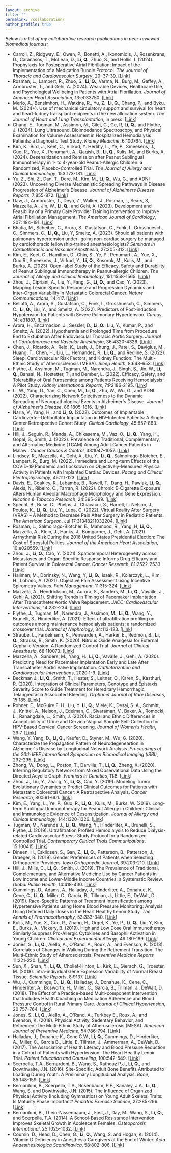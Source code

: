 ```yaml
---
layout: archive
title: ""
permalink: /collaboration/
author_profile: true
---
```


_Below is a list of my collaborative research publications in peer-reviewed biomedical journals:_
-   Carroll, Z., Ridgway, E., Owen, P., Bonetti, A., Ikonomidis, J., Rosenkrans, D., Caranasos, T., McLean, D., **Li, Q.**,
    Zhuo, S., and Hollis, I. (2024). Prophylaxis for Postoperative Atrial Fibrillation: Impact of the
    Implementation of a Medication Bundle Protocol. _The Journal of Thoracic and Cardiovascular Surgery_, 20:
    37-39. [[Link](https://www.jtcvsopen.org/action/showPdf?pii=S2666-2736%2824%2900159-1)]
-   Rosman, L., Lampert, R., Zhuo, S., **Li, Q.**, Varma, N., Burg, M., Gaffey, A., Armbruster, T., and Gehi,
    A. (2024). Wearable Devices, Healthcare Use, and Psychological Wellbeing in Patients with Atrial Fibrillation. _Journal
    of American Heart Association_, 13:e033750. [[Link](https://www.ahajournals.org/doi/10.1161/JAHA.123.033750)]
-   Merlo, A., Bensimhon, H., Watkins, R., Yu, Z., **Li, Q.**, Chang, P., and Byku, M. (2024+). Use of mechanical circulatory
    support and survival for heart and heart-kidney transplant recipients in the new allocation system. <span class="underline">*The Journal of Heart
    and Lung Transplantation*</span>, in press. [[Link](https://www.jhltopen.org/article/S2950-1334(24)00020-X/fulltext)]
-   Chang, E., Tugman, M., Assimon, M., Gilet, C., Ge, R, **Li, Q.**, and Flythe, J. (2024). Lung
    Ultrasound, Bioimpedance Spectroscopy, and Physical Examination for Volume Assessment in Hospitalized Hemodialysis
    Patients: a Diagnostic Test Study. <span class="underline">*Kidney Medicine*</span>, 6:100764. [[Link](https://www.kidneymedicinejournal.org/article/S2590-0595(23)00182-6/fulltext)]
-   Kim, K., Bird, J., Keet, C., Virkud, Y. Herlihy, L., Ye, P., Smeekens, J., Guo, R., Yue, X., Penumarti, A., Qaqish, B.,
    **Li, Q.**, Kulis, M., and Burks, A. (2024). Desensitization and Remission after Peanut Sublingual Immunotherapy in 1- to
    4-year-old Peanut-Allergic Children: a Randomized, Placebo-Controlled Trial. <span class="underline">*The Journal of Allergy and Clinical
    Immunology*</span>, 153:173-181. [[Link](https://www.jacionline.org/article/S0091-6749(23)01116-8/fulltext)]
-   Yu, Z., Shi, Z., Dan, T., Dere, M., Kim, M., **Li, Q.**, Wu, G., and ADNI (2023). Uncovering Diverse Mechanistic Spreading
    Pathways in Disease Progression of Alzheimer’s Disease. <span class="underline">*Journal of Alzheimers Disease Reports*</span>, 7:855-872. [[Link](https://www.ncbi.nlm.nih.gov/pmc/articles/PMC10473126/)]
-   Daw, J., Armbruster, T., Deyo, Z., Walker, J., Rosman, L, Sears, S, Mazzella, A., Jin, W., **Li, Q.**, and Gehi,
    A. (2023). Development and Feasibility of a Primary Care Provider Training Intervention to Improve Atrial Fibrillation
    Management. <span class="underline">*The American Journal of Cardiology*</span>, 207: 184&#x2013;191. [[Link](https://www.ajconline.org/article/S0002-9149(23)00962-1/fulltext)]
-   Bhatia, M., Scheiber, C., Arora, S., Gustafson, C., Funk, I., Grosshuesch, C., Simmers, C., **Li, Q.**, Liu, Y, Smeltz,
    A. (2023). Should all patients with pulmonary hypertension under- going non-cardiac surgery be managed by
    cardiothoracic fellowship-trained anesthesiologists? <span class="underline">*Seminars in Cardiothoracic and Vascular Anesthesia*</span>, 27:305-312. [[Link](https://journals.sagepub.com/doi/full/10.1177/10892532231203128)]
-   Kim, E., Keet, C., Hamilton, D., Chin, S., Ye, P., Penumarti, A., Yue, X., Guo R., Smeekens, J., Virkud, Y., **Li, Q.**,
    Kosorok, M., Kulis, M., and Burks, A. (2023). Open-label Study of the Efficacy, Safety and Durability of Peanut
    Sublingual Immunotherapy in Peanut-allergic Children. <span class="underline">*The Journal of Allergy and Clinical Immunology*</span>,
    151:1558-1565. [[Link](https://www.jacionline.org/article/S0091-6749(23)00218-X/fulltext)]
-   Zhou, J., Cipriani, A., Liu, Y., Fang, G., **Li, Q.**, and Cao, Y. (2023). Mapping Lesion-Specific Response and Progression
    Dynamics and Inter-Organ Variability in Metastatic Colorectal Cancer. <span class="underline">*Nature Communications*</span>, 14:417. [[Link](https://www.nature.com/articles/s41467-023-36121-y)]
-   Bellotti, A., Arora, S., Gustafson, C., Funk, I., Grosshuesch, C., Simmers, C., **Li, Q.**, Liu, Y., and Smeltz,
    A. (2022). Predictors of Post-induction Hypotension for Patients with Severe Pulmonary Hypertension. <span class="underline">*Cureus*</span>, 14:
    e31887. [[Link](https://www.cureus.com/articles/123223-predictors-of-post-induction-hypotension-for-patients-with-pulmonary-hypertension?utm_medium=email&utm_source=transaction)]
-   Arora, H., Encarnacion, J., Sessler, D., **Li, Q.**, Liu, Y., Kumar, P., and Smeltz, A. (2022). Hypothermia and Prolonged
    Time from Procedure End to Extubation After Endovascular Thoracic Aortic Surgery. <span class="underline">*Journal of Cardiothoracic and Vascular
    Anesthesia*</span>, 36:4320-4326. [[Link](https://www.sciencedirect.com/science/article/abs/pii/S1053077022007042?CMX_ID=&SIS_ID=&dgcid=STMJ_AUTH_SERV_PUBLISHED&utm_acid=92979848&utm_campaign=STMJ_AUTH_SERV_PUBLISHED&utm_in=DM295873&utm_medium=email&utm_source=AC_)]
-   Chen, J., Ricardo, A., Reid, K., Lash, J., Chung, J., Patel, S., Daviglus, M., Huang, T., Chen, H., Liu, L., Hernandez,
    R., **Li, Q.**, and Redline, S. (2022). Sleep, Cardiovascular Risk Factors, and Kidney Function: The Multi-Ethnic Study of
    Atherosclerosis (MESA). <span class="underline">*Sleep Health*</span>, 8:648-653. [[Link](https://www.sciencedirect.com/science/article/abs/pii/S2352721822001449?via%3Dihub)]
-   Flythe, J., Assimon, M., Tugman, M., Narendra, J., Singh, S., Jin, W., **Li, Q.**, Bansal, N.,
    Hostetter, T., and Dember, L. (2022). Efficacy, Safety, and Tolerability of Oral Furosemide among Patients Receiving
    Hemodialysis: A Pilot Study. <span class="underline">*Kidney International Reports*</span>, 7:P2186-2195. [[Link](https://www.kireports.org/article/S2468-0249(22)01501-7/fulltext)]
-   Li, W., Yang, D., Yan, C., Chen, M., **Li, Q.**, Zhu, W., Wu, G., and ADNI. (2022). Characterizing Network Selectiveness to
    the Dynamic Spreading of Neuropathological Events in Alzheimer's Disease. <span class="underline">*Journal of Alzheimer's Disease*</span>,
    86:1805-1816. [[Link](https://content.iospress.com/articles/journal-of-alzheimers-disease/jad215596)]
-   Narla, V., Yang, H., and **Li, Q.** (2022). Outcomes of Implantable Cardioverter-Defibrillator Implantation in
    HIV-Infected Patients: A Single Center Retrospective Cohort Study. <span class="underline">*Clinical Cardiology*</span>, 45:857-863. [[Link](https://onlinelibrary.wiley.com/doi/10.1002/clc.23868?af=R)]
-   Hill, J., Seguin, R., Manda, A., Chikasema, M., Vaz, O., **Li, Q.**, Yang, H., Gopal, S., Smith, J. (2022). Prevalence of
    Traditional, Complementary, and Alternative Medicine (TCAM) Among Adult Cancer Patients in Malawi. <span class="underline">*Cancer Causes &
    Control*</span>, 33:1047–1057. [[Link](https://link.springer.com/article/10.1007/s10552-022-01563-0)]
-   Lindsey, R., Mazzella, A., Gehi, A., Liu, Y., **Li, Q.**, Salmoirago-Blotcher, E., Lampert, R., Burg, M. (2022). Immediate
    and Long-term Effects of the COVID-19 Pandemic and Lockdown on Objectively-Measured Physical Activity in Patients with
    Implanted Cardiac Devices. <span class="underline">*Pacing and Clinical Electrophysiology*</span>, 45:111-123. [[Link](https://onlinelibrary.wiley.com/doi/10.1111/pace.14409)]
-   Davis, E., Coakley, R., Labamba, B., Rowell, T., Dang, H., Pawlak, **Li, Q.**, Alexis, N., Ribeiro, C., Tarran,
    R. (2022). Chronic E-Cigarette Exposure Alters Human Alveolar Macrophage Morphology and Gene Expression. <span class="underline">*Nicotine &
    Tobacco Research*</span>, 24:395-399. [[Link](https://academic.oup.com/ntr/article-abstract/24/3/395/6370121?redirectedFrom=fulltext)]
-   Specht, B., Buse, C., Phelps, J., Chiavacci, S., Harrell, L. Nelson, J., Poulos, K., **Li, Q.**, Liu, Y., Lupa,
    C. (2022). Virtual Reality After Surgery (VRAS) &#x2013; A Method to Decrease Pain After Surgery in Pediatric Patients. <span class="underline">*The
    American Surgeon*</span>, Jul 17:31348211032204. [[Link](https://journals.sagepub.com/doi/10.1177/00031348211032204?url_ver=Z39.88-2003&rfr_id=ori:rid:crossref.org&rfr_dat=cr_pub%20%200pubmed)]
-   Rosman, L., Salmoirago-Blotcher, E., Mahmood, R., Yang, H, **Li, Q.**, Mazzella, A., Klein, J., Hanks, J., Bumgarner, J.,
    Gehi, A. (2021). Arrhythmia Risk During the 2016 United States Presidential Election: The Cost of Stressful
    Politics. <span class="underline">*Journal of the American Heart Association*</span>, 10:e020559. [[Link](https://www.ahajournals.org/doi/full/10.1161/JAHA.120.020559)]
-   Zhou, J., **Li, Q.**, Cao, Y. (2021). Spatiotemporal Heterogeneity across Metastases and Organ-Specific Response Informs
    Drug Efficacy and Patient Survival in Colorectal Cancer. <span class="underline">*Cancer Research*</span>, 81:2522-2533. [[Link](https://pubmed.ncbi.nlm.nih.gov/33589516/)]
-   Hallman, M., Dorinsky, N., Wang, Y, **Li, Q.**, Isaak, R., Kolarczyk, L., Kim, H., Lobonc,
    A. (2021). Objective Pain Assessment using Incentive Spirometry Values. <span class="underline">*Pain Management*</span>, 11:315-324. [[Link](https://www.futuremedicine.com/doi/10.2217/pmt-2020-0080)]
-   Mazzela, A., Hendrickson, M., Aurora, S., Sanders, M., **Li, Q.**, Vavalle, J., Gehi, A. (2021). Shifting Trends
    in Timing of Pacemaker Implantation After Transcatheter Aortic Valve Replacement. <span class="underline">*JACC: Cardiovascular
    Interventions*</span>, 14:232-234. [[Link](https://www.jacc.org/doi/10.1016/j.jcin.2020.09.034)]
-   Flythe, J., Tugman, M., Narendra, J., Assimon, M., **Li, Q.**, Wang, Y., Brunelli, S., Hinderliter, A. (2021). Effect of
    ultrafiltration profiling on outcomes among maintenance hemodialysis patients: a randomized crossover trial. <span class="underline">*Journal
    of Nephrology*</span>, 34:113-123. [[Link](https://pubmed.ncbi.nlm.nih.gov/32975783/)]
-   Straube, L., Fardelmann, K., Penwarden, A., Harker, E., Redmon, B., **Li, Q.**, Strauss, R., Smith,
    K. (2020). Nitrous Oxide Analgesia for External Cephalic Version: A Randomized Control Trial. <span class="underline">*Journal of Clinical
    Anesthesia*</span>, 68:110073. [[Link](https://pubmed.ncbi.nlm.nih.gov/33017784/)]
-   Mazzella, A., Sanders, M., Yang, H., **Li, Q.**, Vavalle, J., Gehi, A. (2020). Predicting Need
    for Pacemaker Implantation Early and Late After Transcatheter Aortic Valve Implantation. <span class="underline">*Catheterization and
    Cardiovascular Interventions*</span>, 2020:1-9. [[Link](https://onlinelibrary.wiley.com/doi/abs/10.1002/ccd.29239)]
-   Beckman J., **Li, Q.**, Smith, T., Hester, S., Leitner, O., Karen, S., Kasthuri, R. (2020). Integration of Clinical
    Parameters, Genotype and Epistaxis Severity Score to Guide Treatment for Hereditary Hemorrhagic Telangiectasia
    Associated Bleeding. <span class="underline">*Orphanet Journal of Rare Diseases*</span>, 15:185. [[Link](https://ojrd.biomedcentral.com/articles/10.1186/s13023-020-01453-1)]
-   Rohner, E., McGuire F. H., Liu, Y. **Li, Q.**, Miele, K., Desai, S. A., Schmitt, J., Knittel, A., Nelson, J., Edelman, C.,
    Sivaraman, V., Baker, A., Romocki, L., Rahangdale, L., Smith, J. (2020). Racial and Ethnic Differences in Acceptability
    of Urine and Cervico-Vaginal Sample Self-Collection for HPV-Based Cervical Cancer Screening.  <span class="underline">*Journal of Women's
    Health*</span>, 29:7. [[Link](https://pubmed.ncbi.nlm.nih.gov/32212991/)]
-   Wang, Y, Yang, D., **Li, Q.**, Kaufer, D., Styner, M., Wu, G. (2020). Characterize the Propagation Pattern of
    Neurodegeneartion in Alzheimer's Disease by Longitudinal Network Analysis. <span class="underline">*Proceedings of the 20th IEEE International
    Symposium on Biomedical Imaging (ISBI)*</span>, 292-295. [[Link](https://ieeexplore.ieee.org/document/9098513)]
-   Zhong, W., Dong, L., Poston, T., Darville, T., **Li, Q.**, Zheng, X. (2020). Inferring Regulatory Network from Mixed
    Observational Data Using the Directed Acyclic Graph. <span class="underline">*Frontiers in Genetics*</span>, 11:8. [[Link](https://www.frontiersin.org/articles/10.3389/fgene.2020.00008/full)]
-   Zhou, J., Liu, Y., Zhang, Y., **Li, Q.**, Cao, Y. (2019). Modeling Tumor Evolutionary Dynamics to Predict Clinical
    Outcomes for Patients with Metastatic Colorectal Cancer: A Retrospective Analysis. <span class="underline">*Cancer Research*</span>, 80:591-601. [[link](https://cancerres.aacrjournals.org/content/early/2019/11/01/0008-5472.CAN-19-1940)]
-   Kim, E., Yang, L., Ye, P., Guo, R., **Li, Q.**, Kulis, M., Burks, W. (2019). Long-term Sublingual Immunotherapy for
    Peanut Allergy in Children: Clinical and Immunologic Evidence of Desensitization. <span class="underline">*Journal of Allergy and Clinical
    Immunology*</span>, 144:1320-1326. [[Link](https://www.ncbi.nlm.nih.gov/pubmed/31493887)]
-   Tugman, M., Narenda J., **Li, Q.**, Wang, Y., Hinderliter, A., Brunelli, S., Flythe, J. (2019). Ultrafiltration Profiled
    Hemodialysis to Reduce Dialysis-related Cardiovascular Stress: Study Protocol for a Randomized Controlled
    Trial. <span class="underline">*Contemporary Clinical Trials Communications*</span>, 15:100415. [[Link](https://www.ncbi.nlm.nih.gov/pubmed/31372573)]
-   Dineen, H., Eskildsen, S., Gan, Z., **Li, Q.**, Patterson, B., Patterson, J., Draeger, R. (2019). Gender Preferences of
    Patients when Selecting Orthopaedic Providers. <span class="underline">*Iowa Orthopaedic Journal*</span>, 39:203-210. [[Link](https://www.ncbi.nlm.nih.gov/pubmed/31413695)]
-   Hill, J., Mills, C., **Li, Q.**, Smith, J. (2019). The Prevalence of Traditional, Complementary, and Alternative Medicine
    Use by Cancer Patients in Low Income and Lower-Middle Income Countries; a Systematic Review. <span class="underline">*Global Public Health*</span>,
    14:418-430. [[Link](https://www.tandfonline.com/doi/full/10.1080/17441692.2018.1534254)]
-   Cummings, D., Adams, A., Halladay, J., Hinderliter, A., Donahue, K., Cene, C., **Li, Q.**, Miller, C., Garcia, B.,
    Tillman, J., Little, E., DeWalt, D. (2019). Race-Specific Patterns of Treatment Intensification among Hypertensive
    Patients using Home Blood Pressure Monitoring: Analysis Using Defined Daily Doses in the Heart Healthy Lenoir
    Study. <span class="underline">*The Annals of Pharmacotheraphy*</span>, 53:333-340. [[Link](http://journals.sagepub.com/doi/full/10.1177/1060028018806001)]
-   Kulis, M., Yue, X., Guo, R., Zhang, H., Orgel, K., Ye, P., **Li, Q.**, Liu, Y, Kim, E., Burks,
    A., Vickery, B. (2019). High and Low Dose Oral Immunotherapy Similarly Suppress Pro-Allergic Cytokines and Basophil
    Activation in Young Children. <span class="underline">*Clinical and Experimental Allergy*</span>, 49:180-189. [[Link](https://www.ncbi.nlm.nih.gov/pubmed/30126028)]
-   Jones, S., **Li, Q.**, Aiello, A., O'Rand, A., Roux, A., and Evenson, K. (2018). Correlates of Changes in Walking
    During the Retirement Transition: The Multi-Ethnic Study of Atherosclerosis. <span class="underline">*Preventive Medicine Reports*</span>
    11:221-230. [[Link](https://www.sciencedirect.com/science/article/pii/S2211335518301153?via%253Dihub)]
-   Sun, X., Shan, Y., **Li, Q.**, Chollet-Hinton, L., Kirk, E., Gierach, G., Troester, M.
    (2018). Intra-individual Gene Expression Variability of Normal Breast Tissue. <span class="underline">*Scientific Reports*</span>, 8:9137. [[Link](https://www.ncbi.nlm.nih.gov/pubmed/29904148)]
-   Wu, J., Cummings, D., **Li, Q.**, Halladay, J., Donahue, K., Cene, C., Hinderliter, A., Bosworth, H., Miller, C.,
    Garcia, B., Tillman, J., DeWalt, D. (2018). The Effect of a Practice-based Multi-component Intervention that Includes
    Health Coaching on Medication Adherence and Blood Pressure Control in Rural Primary Care. <span class="underline">*Journal of Clinical Hypertension*</span>, 20:757-764. [[Link](https://www.ncbi.nlm.nih.gov/pubmed/29577574)]
-   Jones, S., **Li, Q.**, Aiello, A., O'Rand, A., Turkbey E., Roux, A., and Evenson, K. (2018). Physical Activity,
    Sedentary Behavior, and Retirement: the Multi-Ethnic Study of Atherosclerosis (MESA). <span class="underline">*American Journal of Preventive Medicine*</span>, 54:786-794. [[Link](https://www.ncbi.nlm.nih.gov/pubmed/?term=Physical+Activity%252C+Sedentary+Behavior%252C+and+Retirement%253A+The+Multi-Ethnic+Study+of+Atherosclerosis)]
-   Halladay, J., Donahue K., Cene C.W., **Li, Q.**, Cummings, D., Hinderliter, A.,
    Miller, C., Garcia B., Little, E. Tillman, J., Ammerman, A., DeWalt,
    D. (2017). The Association of Health Literacy and Blood Pressure Reduction in a
    Cohort of Patients with Hypertension: The Heart Healthy Lenoir Trial. <span class="underline">*Patient  Education and Counseling*</span>, 100:542-549. [[Link](https://www.ncbi.nlm.nih.gov/pubmed/?term%3DThe%2BAssociation%2Bof%2BHealth%2BLiteracy%2Band%2BBlood%2BPressure%2BReduction%2Bin%2Ba%2BCohort%2Bof%2BPatients%2Bwith%2BHypertension%253A%2BThe%2BHeart%2BHealthy%2BLenoir%2BTrial)]
-   Scerpella, T.A., Bernardoni, B., Wang, S., Rathouz P.J., **Li, Q.**, and Dowthwaite,
    J.N. (2016). Site-Specific, Adult Bone Benefits Attributed to Loading During Youth: A Preliminary
    Longitudinal Analysis. <span class="underline">*Bone*</span>, 85:148-159. [[Link](http://www.ncbi.nlm.nih.gov/pubmed/26826335)]
-   Bernardoni, B., Scerpella, T.A., Rosenbaum, P.F., Kanaley, J.A., **Li, Q.**, Wang, S. and Dowthwaite,
    J.N. (2015). The Influence of Organized Physical Activity (Including Gymnastics) on Young Adult Skeletal
    Traits: Is Maturity Phase Important? <span class="underline">*Pediatric Exercise Science*</span>, 27:285-296. [[Link](http://www.ncbi.nlm.nih.gov/pubmed/25386845)]
-   Bernardoni, B., Thein-Nissenbaum, J., Fast, J., Day, M., Wang, S., **Li, Q.**,
    and Scerpella, T.A. (2014). A School-Based Resistance Intervention Improves
    Skeletal Growth in Adolescent Females. <span class="underline">*Osteoporosis International*</span>,
    25:1025-1032. [[Link](http://www.ncbi.nlm.nih.gov/pubmed/24114402)]
-   Coursin, D., Head, D., Chen, G., **Li, Q.**, Wang, S. and Hogan, K. (2014). Vitamin D Deficiency in Anesthesia
    Caregivers at the End of Winter. <span class="underline">*Acta Anaesthesiologica Scandinavica*</span>,
    58:802-806. [[Link](http://www.ncbi.nlm.nih.gov/pubmed/25040952)]
